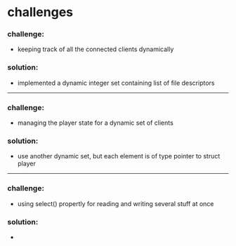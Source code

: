 # challenges
### challenge:
- keeping track of all the connected clients dynamically
### solution: 
- implemented a dynamic integer set containing list of file descriptors
---
### challenge: 
- managing the player state for a dynamic set of clients
### solution: 
- use another dynamic set, but each element is of type pointer to struct player
---
### challenge:
- using select() propertly for reading and writing several stuff at once
### solution:
- 